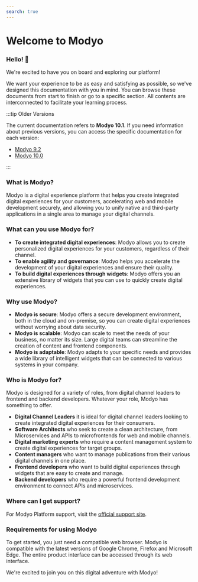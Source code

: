 ```yaml
---
search: true
---
```


# Welcome to Modyo

### Hello! 👋

We're excited to have you on board and exploring our platform!

We want your experience to be as easy and satisfying as possible, so we've designed this documentation with you in mind. You can browse these documents from start to finish or go to a specific section. All contents are interconnected to facilitate your learning process.

:::tip Older Versions

The current documentation refers to **Modyo 10.1**. If you need information about previous versions, you can access the specific documentation for each version:

* [Modyo 9.2](https://9-2.docs.modyo.com/en/)
* [Modyo 10.0](https://10-0.docs.modyo.com/en/)

:::

### What is Modyo?

Modyo is a digital experience platform that helps you create integrated digital experiences for your customers, accelerating web and mobile development securely, and allowing you to unify native and third-party applications in a single area to manage your digital channels.

### What can you use Modyo for?

* **To create integrated digital experiences**: Modyo allows you to create personalized digital experiences for your customers, regardless of their channel.
* **To enable agility and governance**: Modyo helps you accelerate the development of your digital experiences and ensure their quality.
* **To build digital experiences through widgets**: Modyo offers you an extensive library of widgets that you can use to quickly create digital experiences.

### Why use Modyo?

* **Modyo is secure**: Modyo offers a secure development environment, both in the cloud and on-premise, so you can create digital experiences without worrying about data security.
* **Modyo is scalable**: Modyo can scale to meet the needs of your business, no matter its size. Large digital teams can streamline the creation of content and frontend components.
* **Modyo is adaptable**: Modyo adapts to your specific needs and provides a wide library of intelligent widgets that can be connected to various systems in your company.

### Who is Modyo for?

Modyo is designed for a variety of roles, from digital channel leaders to frontend and backend developers. Whatever your role, Modyo has something to offer.

* **Digital Channel Leaders** it is ideal for digital channel leaders looking to create integrated digital experiences for their consumers.
* **Software Architects** who seek to create a clean architecture, from Microservices and APIs to microfrontends for web and mobile channels.
* **Digital marketing experts** who require a content management system to create digital experiences for target groups.
* **Content managers** who want to manage publications from their various digital channels in one place.
* **Frontend developers** who want to build digital experiences through widgets that are easy to create and manage.
* **Backend developers** who require a powerful frontend development environment to connect APIs and microservices.

### Where can I get support?

For Modyo Platform support, visit the [official support site](https://support.modyo.com/hc/es).

### Requirements for using Modyo

To get started, you just need a compatible web browser. Modyo is compatible with the latest versions of Google Chrome, Firefox and Microsoft Edge. The entire product interface can be accessed through its web interface.

We're excited to join you on this digital adventure with Modyo!